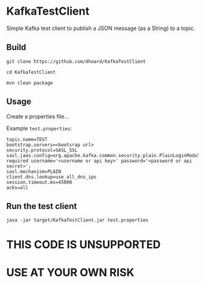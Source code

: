# KafkaTestClient

Simple Kafka test client to publish a JSON message (as a String) to a topic.

## Build

```
git clone https://github.com/dhoard/KafkaTestClient

cd KafkaTestClient

mvn clean package
```

## Usage

Create a properties file...

Example `test.properties`:

```
topic.name=TEST
bootstrap.servers=<bootsrap url>
security.protocol=SASL_SSL
sasl.jaas.config=org.apache.kafka.common.security.plain.PlainLoginModule required username='<username or api key>' password='<password or api secret>';
sasl.mechanism=PLAIN
client.dns.lookup=use_all_dns_ips
session.timeout.ms=45000
acks=all
```

## Run the test client

```
java -jar target/KafkaTestClient.jar test.properties
```

# THIS CODE IS UNSUPPORTED

# USE AT YOUR OWN RISK
